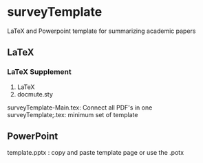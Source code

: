 # surveyTemplate
 LaTeX and Powerpoint template for summarizing academic papers
## LaTeX
### LaTeX Supplement
1. LaTeX
2. docmute.sty

surveyTemplate-Main.tex: Connect all PDF's in one  
surveyTemplate;.tex: minimum set of template

## PowerPoint
template.pptx : copy and paste template page or use the .potx
